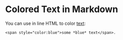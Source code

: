 # Colored Text in Markdown

You can use in line HTML to color [text](https://stackoverflow.com/a/35485694):

```
<span style="color:blue">some *blue* text</span>.
```
